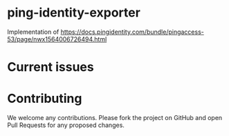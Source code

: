 # ping-identity-exporter

Implementation of https://docs.pingidentity.com/bundle/pingaccess-53/page/nwx1564006726494.html

# Current issues


# Contributing

We welcome any contributions. Please fork the project on GitHub and open Pull Requests for any proposed changes.
